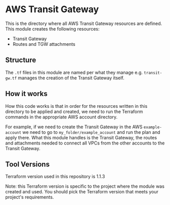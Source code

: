 # AWS Transit Gateway

This is the directory where all AWS Transit Gateway resources are defined. This module creates the following resources:

- Transit Gateway
- Routes and TGW attachments

## Structure ##

The `.tf` files in this module are named per what they manage e.g. `transit-gw.tf` manages the creation of the Transit Gateway itself.

## How it works ##
How this code works is that in order for the resources written in this directory to be applied and created, we need to run the Terraform commands in the appropriate AWS account directory. 

For example, if we need to create the Transit Gateway in the AWS `example-account` we need to go to `my_folder/example_account` and run the plan and apply there. 
What this module handles is the Transit Gateway, the routes and attachments needed to connect all VPCs from the other accounts to the Transit Gateway.

## Tool Versions ##
Terraform version used in this repository is 1.1.3

Note: this Terraform version is specific to the project where the module was created and used.
You should pick the Terraform version that meets your project's requirements. 
